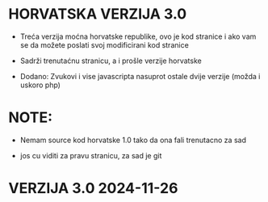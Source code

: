 # HORVATSKA VERZIJA 3.0

- Treća verzija moćna horvatske republike, ovo je kod stranice i ako vam se da možete poslati svoj modificirani kod stranice

- Sadrži trenutaćnu stranicu, a i prošle verzije horvatske

- Dodano: Zvukovi i vise javascripta nasuprot ostale dvije verzije (možda i uskoro php)

# NOTE:

- Nemam source kod horvatske 1.0 tako da ona fali trenutacno za sad

- jos cu viditi za pravu stranicu, za sad je git

# VERZIJA 3.0 2024-11-26
